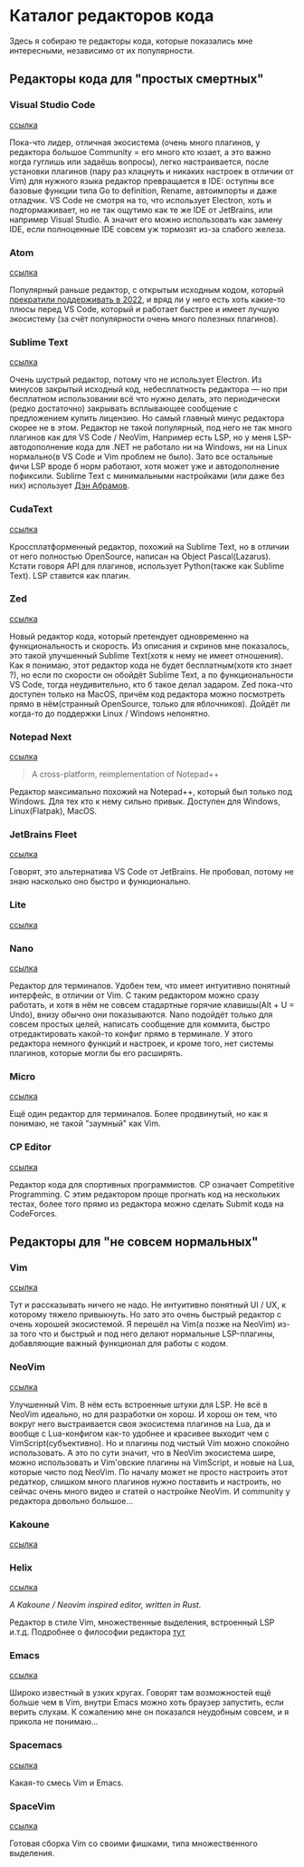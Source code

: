 # Каталог редакторов кода

Здесь я собираю те редакторы кода,
которые показались мне интересными, независимо от их популярности.

## Редакторы кода для "простых смертных"

### Visual Studio Code

[ссылка](https://code.visualstudio.com)

Пока-что лидер, отличная экосистема
(очень много плагинов, у редактора большое Community = его много кто юзает,
а это важно когда гуглишь или задаёшь вопросы),
легко настраивается, после установки плагинов
(пару раз клацнуть и никаких настроек в отличии от Vim)
для нужного языка редактор превращается в IDE: оступны все базовые функции
типа Go to definition, Rename, автоимпорты и даже отладчик.
VS Code не смотря на то, что использует Electron,
хоть и подтормаживает, но не так ощутимо как те же IDE от JetBrains,
или например Visual Studio. А значит его можно использовать как
замену IDE, если полноценные IDE совсем уж тормозят из-за слабого железа.

### Atom

[ссылка](https://github.com/atom/atom)

Популярный раньше редактор, с открытым исходным кодом,
который [прекратили поддерживать в 2022](https://github.blog/2022-06-08-sunsetting-atom/),
и вряд ли у него есть хоть какие-то плюсы перед VS Code, который и работает быстрее
и имеет лучшую экосистему (за счёт популярности очень много полезных плагинов).

### Sublime Text

[ссылка](https://www.sublimetext.com)

Очень шустрый редактор, потому что не использует Electron.
Из минусов закрытый исходный код, небесплатность редактора —
но при бесплатном использовании всё что нужно делать,
это периодически (редко достаточно) закрывать всплывающее
сообщение с предложением купить лицензию.
Но самый главный минус редактора скорее не в этом.
Редактор не такой популярный,
под него не так много плагинов как для VS Code / NeoVim,
Например есть LSP, но у меня LSP-автодополнение кода для .NET
не работало ни на Windows, ни на Linux нормально(в VS Code и Vim проблем не было).
Зато все остальные фичи LSP вроде б норм работают, хотя может
уже и автодополнение пофиксили.
Sublime Text с минимальными настройками (или даже без них)
использует [Дэн Абрамов](https://twitter.com/dan_abramov).

### CudaText

[ссылка](https://cudatext.github.io)

Кроссплатформенный редактор, похожий на Sublime Text,
но в отличии от него полностью OpenSource, написан на Object Pascal(Lazarus).
Кстати говоря API для плагинов, использует Python(также как Sublime Text).
LSP ставится как плагин.

### Zed

[ссылка](https://zed.dev)

Новый редактор кода, который претендует одновременно
на функциональность и скорость. Из описания и скринов
мне показалось, это такой улучшенный Sublime Text(хотя к нему не имеет отношения).
Как я понимаю, этот редактор кода не будет бесплатным(хотя кто знает ?), но
если по скорости он обойдёт Sublime Text, а по функциональности VS Code,
тогда неудивительно, кто б такое делал задаром.
Zed пока-что доступен только на MacOS, причём код редактора
можно посмотреть прямо в нём(странный OpenSource, только для яблочников).
Дойдёт ли когда-то до поддержки Linux / Windows непонятно.

### Notepad Next

[ссылка](https://github.com/dail8859/NotepadNext)

>A cross-platform, reimplementation of Notepad++

Редактор максимально похожий на Notepad++, который был
только под Windows. Для тех кто к нему сильно привык.
Доступен для Windows, Linux(Flatpak), MacOS.

### JetBrains Fleet

[ссылка](https://www.jetbrains.com/fleet/)

Говорят, это альтернатива VS Code от JetBrains.
Не пробовал, потому не знаю насколько оно быстро и функционально.

### Lite

[ссылка](https://github.com/rxi/lite)

### Nano

[ссылка](https://www.nano-editor.org)

Редактор для терминалов. Удобен тем,
что имеет интуитивно понятный интерфейс,
в отличии от Vim. С таким редактором можно сразу работать, и хотя в нём
не совсем стадартные горячие клавишы(Alt + U = Undo), внизу обычно они показываются.
Nano подойдёт только для совсем простых целей,
написать сообщение для коммита, быстро отредактировать какой-то
конфиг прямо в терминале. У этого редактора немного функций и настроек,
и кроме того, нет системы плагинов, которые могли бы его расширять.

### Micro

[ссылка](https://micro-editor.github.io)

Ещё один редактор для терминалов.
Более продвинутый, но как я понимаю, не такой "заумный" как Vim.

### CP Editor

[ссылка](https://cpeditor.org)

Редактор кода для спортивных программистов.
CP означает Competitive Programming.
С этим редактором проще прогнать код на нескольких тестах,
более того прямо из редактора можно сделать Submit кода на CodeForces.

## Редакторы для "не совсем нормальных"

### Vim

[ссылка](https://www.vim.org)

Тут и рассказывать ничего не надо.
Не интуитивно понятный UI / UX, к которому тяжело привыкнуть.
Но зато это очень быстрый редактор с очень хорошей экосистемой.
Я перешёл на Vim(а позже на NeoVim) из-за того что и быстрый и под него делают
нормальные LSP-плагины, добавляющие важный функционал для работы с кодом.

### NeoVim

[ссылка](https://neovim.io)

Улучшенный Vim. В нём есть встроенные штуки для LSP.
Не всё в NeoVim идеально, но для разработки он хорош.
И хорош он тем, что вокруг него выстраивается своя экосистема
плагинов на Lua, да и вообще с Lua-конфигом как-то удобнее
и красивее выходит чем с VimScript(субъективно). Но и
плагины под чистый Vim можно спокойно использовать.
А это по сути значит, что в NeoVim экосистема шире,
можно использовать и Vim'овские плагины на VimScript,
и новые на Lua, которые чисто под NeoVim.
По началу может не просто настроить этот редаткор,
слишком много плагинов нужно поставить и настроить,
но сейчас очень много видео и статей о настройке NeoVim.
И community у редактора довольно большое...

### Kakoune

[ссылка](https://kakoune.org)

### Helix

[ссылка](https://github.com/helix-editor/helix)

_A Kakoune / Neovim inspired editor, written in Rust._

Редактор в стиле Vim, множественные выделения,
встроенный LSP и.т.д. Подробнее о философии редактора
[тут](https://kakoune.org/why-kakoune/why-kakoune.html)

### Emacs

[ссылка](https://www.gnu.org/software/emacs/)

Широко известный в узких кругах.
Говорят там возможностей ещё больше чем в Vim,
внутри Emacs можно хоть браузер запустить, если верить слухам.
К сожалению мне он показался неудобным совсем,
и я прикола не понимаю...

### Spacemacs

[ссылка](https://www.spacemacs.org)

Какая-то смесь Vim и Emacs.

### SpaceVim

[ссылка](https://spacevim.org)

Готовая сборка Vim со своими фишками,
типа множественного выделения.
